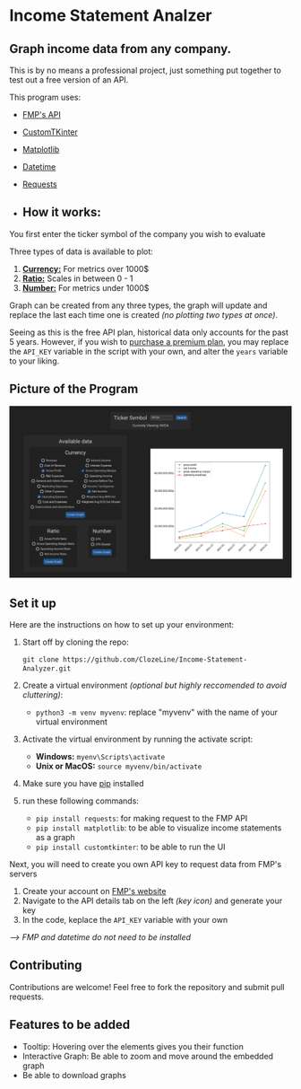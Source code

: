 # Income Statement Analzer

## Graph income data from any company. 

This is by no means a professional project, just something put together to test out a free version of an API.

This program uses:
- [FMP's API](https://site.financialmodelingprep.com/developer/docs)
- [CustomTKinter](https://felipetesc.github.io/CtkDocs/#/)
- [Matplotlib](https://matplotlib.org/stable/index.html)
- [Datetime](https://docs.python.org/3/library/datetime.html)
- [Requests](https://pypi.org/project/requests/)

- ## How it works:
You first enter the ticker symbol of the company you wish to evaluate

Three types of data is available to plot:
1. <ins>**Currency:**</ins> For metrics over 1000$
2. <ins>**Ratio:**</ins> Scales in between 0 - 1
3. <ins>**Number:**</ins> For metrics under 1000$

Graph can be created from any three types, the graph will update and replace the last each time one is created _(no plotting two types at once)_.

Seeing as this is the free API plan, historical data only accounts for the past 5 years. However, if you wish to [purchase a premium plan](https://site.financialmodelingprep.com/developer/docs/pricing), you may replace the ```API_KEY``` variable in the script with your own, and alter the ```years``` variable to your liking.

## Picture of the Program
![Screenshot of the program in use](IncomeStatementAnalyzerScreenshot.png)
  
## Set it up
Here are the instructions on how to set up your environment:
1. Start off by cloning the repo:
   ```
   git clone https://github.com/ClozeLine/Income-Statement-Analyzer.git
   ```
3. Create a virtual environment *(optional but highly reccomended to avoid cluttering)*:

   - ```python3 -m venv myvenv```: replace "myvenv" with the name of your virtual environment
4. Activate the virtual environment by running the activate script:
   - **Windows:** ```myenv\Scripts\activate```
   - **Unix or MacOS:** ```source myvenv/bin/activate```
5. Make sure you have [pip](https://pypi.org/project/pip/) installed
6. run these following commands:
   - ```pip install requests```: for making request to the FMP API
   - ```pip install matplotlib```: to be able to visualize income statements as a graph
   - ```pip install customtkinter```: to be able to run the UI
  
   
Next, you will need to create you own API key to request data from FMP's servers
1. Create your account on [FMP's website](https://site.financialmodelingprep.com/)
2. Navigate to the API details tab on the left *(key icon)* and generate your key
3. In the code, keplace the ```API_KEY``` variable with your own
  
  *--> FMP and datetime do not need to be installed*

## Contributing

Contributions are welcome! Feel free to fork the repository and submit pull requests.

## Features to be added
- Tooltip: Hovering over the elements gives you their function
- Interactive Graph: Be able to zoom and move around the embedded graph
- Be able to download graphs
